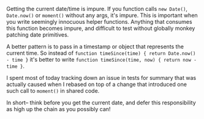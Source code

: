 Getting the current date/time is impure. If you function calls `new Date()`, `Date.now()` or `moment()` without any args, it's impure. This is important when you write seemingly innocuous helper functions. Anything that consumes this function becomes impure, and difficult to test without globally monkey patching date primitives.

A better pattern is to pass in a timestamp or object that represents the current time. So instead of `function timeSince(time) { return Date.now() - time }` it's better to write `function timeSince(time, now) { return now - time }`.

I spent most of today tracking down an issue in tests for summary that was actually caused when I rebased on top of a change that introduced one such call to `moment()` in shared code.

In short– think before you get the current date, and defer this responsibility as high up the chain as you possibly can!

</rant>
